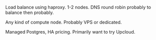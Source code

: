 Load balance using haproxy. 1-2 nodes.
DNS round robin probably to balance then probably.

Any kind of compute node. Probably VPS or dedicated.

Managed Postgres, HA pricing. Primarily want to try Upcloud.